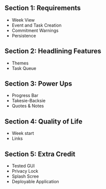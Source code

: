 ## Section 1: Requirements
- Week View
- Event and Task Creation
- Commitment Warnings
- Persistence

## Section 2: Headlining Features
- Themes
- Task Queue

## Section 3: Power Ups
- Progress Bar
- Takesie-Backsie
- Quotes & Notes

## Section 4: Quality of Life
- Week start
- Links

## Section 5: Extra Credit
- Tested GUI
- Privacy Lock
- Splash Scree
- Deployable Application